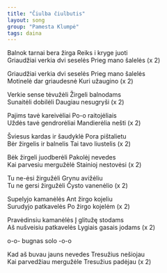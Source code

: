```yaml
---
title: "Čiulba čiulbutis"
layout: song
group: "Pamesta Klumpė"
tags: daina
---
```


Balnok tarnai bera žirga Reiks i kryge juoti  
Griaudžiai verkia dvi seselės Prieg mano šalelės (x 2)

Griaudžiai verkia dvi seselės Prieg mano šalelės  
Motinelė dar griaudesnė Kuri užaugino (x 2)

Verkie sense tėvužėli Žirgeli balnodams  
Sunaitėli dobilėli Daugiau nesugryši (x 2)

Pajims tavė kareivėliai Po-o raitojėliais  
Uždės tavė gendrorėliai Mandierėlia nešti (x 2)

Šviesus kardas ir šaudyklė Pora pištalietu  
Bėr žirgelis ir balnelis Tai tavo liustelis (x 2)

Bėk žirgeli juodberėli Pakolėj nevedes  
Kai parvesiu mergužėlė Stainioj nestovėsi (x 2)

Tu ne-ėsi žirgužėli Grynu avižėliu  
Tu ne gersi žirgužėli Čysto vanenėlio (x 2)

Supelyjo kamanėlės Ant žirgo kojeliu  
Surudyjo patkavelės Po žirgo kojelėm (x 2)

Pravėdinsiu kamanėlės Į glitužę stodams  
Aš nušveisiu patkavelės Lygiais gasais jodams (x 2)

o-o- bugnas solo -o-o  

Kad aš buvau jauns nevedes Tresužius nešiojau  
Kai parvedžiau mergužėle Tresužius padėjau (x 2)
